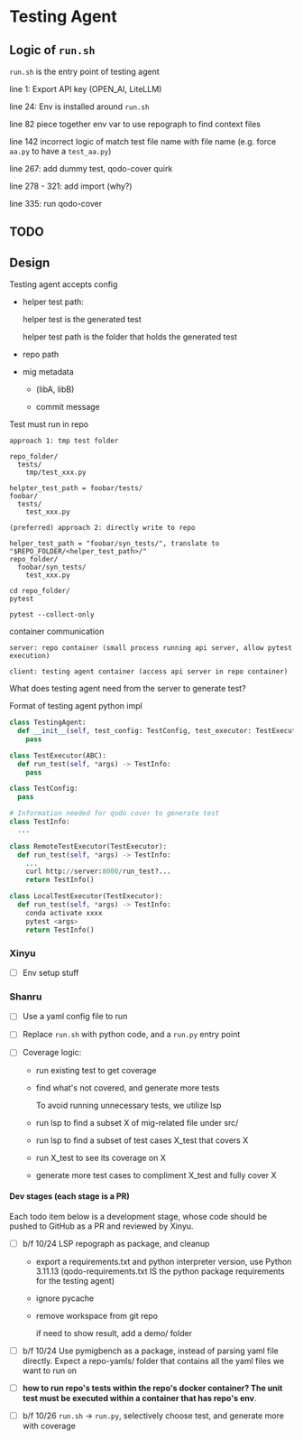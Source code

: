 # Testing Agent

## Logic of `run.sh`

`run.sh` is the entry point of testing agent

line 1: Export API key (OPEN_AI, LiteLLM)

line 24: Env is installed around `run.sh`

line 82 piece together env var to use repograph to find context files

line 142 incorrect logic of match test file name with file name (e.g. force `aa.py` to have a `test_aa.py`)

line 267: add dummy test, qodo-cover quirk

line 278 - 321: add import (why?)

line 335: run qodo-cover

## TODO

## Design

Testing agent accepts config

- helper test path:

  helper test is the generated test

  helper test path is the folder that holds the generated test

- repo path

- mig metadata

  - (libA, libB)

  - commit message

Test must run in repo

```
approach 1: tmp test folder

repo_folder/
  tests/
    tmp/test_xxx.py

helpter_test_path = foobar/tests/
foobar/
  tests/
    test_xxx.py

(preferred) approach 2: directly write to repo

helper_test_path = "foobar/syn_tests/", translate to "$REPO_FOLDER/<helper_test_path>/"
repo_folder/
  foobar/syn_tests/
    test_xxx.py

cd repo_folder/
pytest

pytest --collect-only
```

container communication

```
server: repo container (small process running api server, allow pytest execution)

client: testing agent container (access api server in repo container)
```

What does testing agent need from the server to generate test?

Format of testing agent python impl

```python
class TestingAgent:
  def __init__(self, test_config: TestConfig, test_executor: TestExecutor):
    pass 

class TestExecutor(ABC):
  def run_test(self, *args) -> TestInfo:
    pass

class TestConfig:
  pass

# Information needed for qodo cover to generate test
class TestInfo:
  ...

class RemoteTestExecutor(TestExecutor):
  def run_test(self, *args) -> TestInfo:
    ...
    curl http://server:8000/run_test?...
    return TestInfo()

class LocalTestExecutor(TestExecutor):
  def run_test(self, *args) -> TestInfo:
    conda activate xxxx
    pytest <args>
    return TestInfo()
```

### Xinyu

- [ ] Env setup stuff

### Shanru

- [ ] Use a yaml config file to run

- [ ] Replace `run.sh` with python code, and a `run.py` entry point

- [ ] Coverage logic:

  - run existing test to get coverage

  - find what's not covered, and generate more tests

    To avoid running unnecessary tests, we utilize lsp

  - run lsp to find a subset X of mig-related file under src/

  - run lsp to find a subset of test cases X_test that covers X

  - run X_test to see its coverage on X

  - generate more test cases to compliment X_test and fully cover X

#### Dev stages (each stage is a PR)

Each todo item below is a development stage, whose code should be pushed to GitHub as a PR and reviewed by Xinyu.

- [ ] b/f 10/24 LSP repograph as package, and cleanup

  - export a requirements.txt and python interpreter version, use Python 3.11.13 (qodo-requirements.txt IS the python package requirements for the testing agent)

  - ignore pycache

  - remove workspace from git repo

    if need to show result, add a demo/ folder

- [ ] b/f 10/24 Use pymigbench as a package, instead of parsing yaml file directly. Expect a repo-yamls/ folder that contains all the yaml files we want to run on

- [ ] **how to run repo's tests within the repo's docker container? The unit test must be executed within a container that has repo's env**.

- [ ] b/f 10/26 `run.sh` -> `run.py`, selectively choose test, and generate more with coverage
